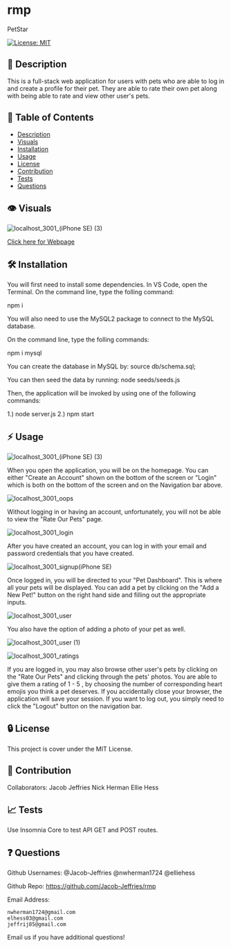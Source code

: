 # rmp
PetStar

[![License: MIT](https://img.shields.io/badge/License-MIT-yellow.svg)](https://opensource.org/licenses/MIT)

## :blue_book: Description

This is a full-stack web application for users with pets who are able to log in and create a profile for their pet. They are able to rate their own pet along with being able to rate and view other user's pets. 

## :bookmark_tabs: Table of Contents

- [Description](#description)
- [Visuals](#visuals)
- [Installation](#installation)
- [Usage](#usage)
- [License](#license)
- [Contribution](#contribution)
- [Tests](#tests)
- [Questions](#questions)

## :eye: Visuals

![localhost_3001_(iPhone SE) (3)](https://user-images.githubusercontent.com/118075347/226147029-d5cf190e-e104-45b7-81c4-e187a9388fee.png)

[Click here for Webpage](https://murmuring-garden-13240.herokuapp.com/)

## :hammer_and_wrench: Installation

You will first need to install some dependencies. In VS Code, open the Terminal. On the command line, type the folling command:

npm i

You will also need to use the MySQL2 package to connect to the MySQL database.

On the command line, type the folling commands:

npm i mysql

You can create the database in MySQL by: source db/schema.sql;

You can then seed the data by running: node seeds/seeds.js

Then, the application will be invoked by using one of the following commands:

1.) node server.js 2.) npm start

## :zap: Usage

![localhost_3001_(iPhone SE) (3)](https://user-images.githubusercontent.com/118075347/226147029-d5cf190e-e104-45b7-81c4-e187a9388fee.png)

When you open the application, you will be on the homepage. You can either "Create an Account" shown on the bottom of the screen or "Login" which is both on the bottom of the screen and on the Navigation bar above.

![localhost_3001_oops](https://user-images.githubusercontent.com/118075347/226147052-1c9b6c0a-ca36-46af-bfe1-5fae51f8fb1d.png)

Without logging in or having an account, unfortunately, you will not be able to view the "Rate Our Pets" page.

![localhost_3001_login](https://user-images.githubusercontent.com/118075347/226147059-d16ca51c-2cc0-4029-af2b-b6a7c4fe4a17.png)

After you have created an account, you can log in with your email and password credentials that you have created.

![localhost_3001_signup(iPhone SE)](https://user-images.githubusercontent.com/118075347/226147085-2afbea71-7916-4b16-8ae5-edc4e1cedf49.png)

Once logged in, you will be directed to your "Pet Dashboard". This is where all your pets will be displayed. You can add a pet by clicking on the "Add a New Pet!" button on the right hand side and filling out the appropriate inputs.

![localhost_3001_user](https://user-images.githubusercontent.com/118075347/226147044-c5476f36-b5d2-4762-9a3a-581626bb8ee2.png)

You also have the option of adding a photo of your pet as well.

![localhost_3001_user (1)](https://user-images.githubusercontent.com/118075347/226147158-37f0c481-b3fa-485a-b315-0994e528306c.png)

![localhost_3001_ratings](https://user-images.githubusercontent.com/118075347/226147103-76ab0de2-8dea-4815-a056-34baa7ed5121.png)

If you are logged in, you may also browse other user's pets by clicking on the "Rate Our Pets" and clicking through the pets' photos. You are able to give them a rating of 1 - 5 , by choosing the number of corresponding heart emojis you think a pet deserves. If you accidentally close your browser, the application will save your session. If you want to log out, you simply need to click the "Logout" button on the navigation bar. 

## :lock: License

This project is cover under the MIT License.

## :handshake: Contribution
Collaborators:
Jacob Jeffries
Nick Herman
Ellie Hess

## :chart_with_upwards_trend: Tests

Use Insomnia Core to test API GET and POST routes. 

## :question: Questions
Github Usernames: 
    @Jacob-Jeffries
    @nwherman1724
    @elliehess

Github Repo: https://github.com/Jacob-Jeffries/rmp

Email Address:

    nwherman1724@gmail.com
    elhess03@gmail.com
    jeffrij85@gmail.com

Email us if you have additional questions!
